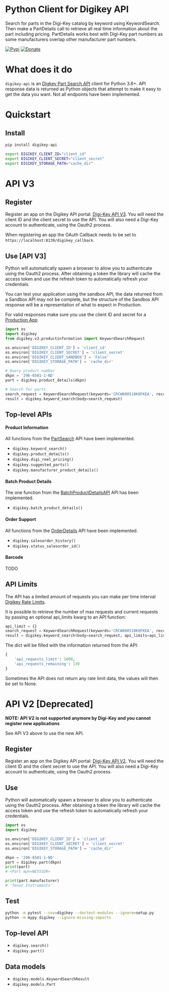 Python Client for Digikey API
=================================
Search for parts in the Digi-Key catalog by keyword using KeywordSearch. Then make a PartDetails call to retrieve all 
real time information about the part including pricing. PartDetails works best with Digi-Key part numbers as some 
manufacturers overlap other manufacturer part numbers.

[![Pypi](https://img.shields.io/pypi/v/digikey-api.svg?color=brightgreen)](https://pypi.org/project/digikey-api/) 
[![Donate](https://img.shields.io/badge/Donate-PayPal-gold.svg)](https://www.paypal.com/cgi-bin/webscr?cmd=_donations&business=53HWHHVCJ3D4J&currency_code=EUR&source=url)

# What does it do
`digikey-api` is an [Digkey Part Search API](https://api-portal.digikey.com/node/8517) client for Python 3.6+. API response data is returned as Python objects that attempt to make it easy to get the data you want. Not all endpoints have been implemented.

# Quickstart

## Install
```sh
pip install digikey-api

export DIGIKEY_CLIENT_ID="client_id"
export DIGIKEY_CLIENT_SECRET="client_secret"
export DIGIKEY_STORAGE_PATH="cache_dir"
```

# API V3
## Register
Register an app on the Digikey API portal: [Digi-Key API V3](https://developer.digikey.com/get_started). You will need 
the client ID and the client secret to use the API. You will also need a Digi-Key account to authenticate, using the 
Oauth2 process.

When registering an app the OAuth Callback needs to be set to `https://localhost:8139/digikey_callback`.

## Use [API V3]
Python will automatically spawn a browser to allow you to authenticate using the Oauth2 process. After obtaining a token
the library will cache the access token and use the refresh token to automatically refresh your credentials.

You can test your application using the sandbox API, the data returned from a Sandbox API may not be complete, but the 
structure of the Sandbox API response will be a representation of what to expect in Production.

For valid responses make sure you use the client ID and secret for a [Production App](https://developer.digikey.com/documentation/organization)

```python
import os
import digikey
from digikey.v3.productinformation import KeywordSearchRequest

os.environ['DIGIKEY_CLIENT_ID'] = 'client_id'
os.environ['DIGIKEY_CLIENT_SECRET'] = 'client_secret'
os.environ['DIGIKEY_CLIENT_SANDBOX'] = 'False'
os.environ['DIGIKEY_STORAGE_PATH'] = 'cache_dir'

# Query product number
dkpn = '296-6501-1-ND'
part = digikey.product_details(dkpn)

# Search for parts 
search_request = KeywordSearchRequest(keywords='CRCW080510K0FKEA', record_count=10)
result = digikey.keyword_search(body=search_request)
```

## Top-level APIs

#### Product Information
All functions from the [PartSearch](https://developer.digikey.com/products/product-information/partsearch/) API have been implemented.
* `digikey.keyword_search()`
* `digikey.product_details()`
* `digikey.digi_reel_pricing()`
* `digikey.suggested_parts()`
* `digikey.manufacturer_product_details()`

#### Batch Product Details
The one function from the [BatchProductDetailsAPI](https://developer.digikey.com/products/batch-productdetails/batchproductdetailsapi) API has been implemented.
* `digikey.batch_product_details()`

#### Order Support
All functions from the [OrderDetails](https://developer.digikey.com/products/order-support/orderdetails/) API have been implemented.
* `digikey.salesorder_history()`
* `digikey.status_salesorder_id()`

#### Barcode
TODO

## API Limits
The API has a limited amount of requests you can make per time interval [Digikey Rate Limits](https://developer.digikey.com/documentation/shared-concepts#rate-limits). 

It is possible to retrieve the number of max requests and current requests by passing an optional api_limits kwarg to an API function:
```python
api_limit = {}
search_request = KeywordSearchRequest(keywords='CRCW080510K0FKEA', record_count=10)
result = digikey.keyword_search(body=search_request, api_limits=api_limit)
```
 
The dict will be filled with the information returned from the API:
```python
{ 
    'api_requests_limit': 1000, 
    'api_requests_remaining': 139
}
```
Sometimes the API does not return any rate limit data, the values will then be set to None.

# API V2 [Deprecated]
**NOTE: API V2 is not supported anymore by Digi-Key and you cannot register new applications**

See API V3 above to use the new API.

## Register
Register an app on the Digikey API portal: [Digi-Key API V2](https://api-portal.digikey.com/start). You will need the client
ID and the client secret to use the API. You will also need a Digi-Key account to authenticate, using the Oauth2 process.

## Use
Python will automatically spawn a browser to allow you to authenticate using the Oauth2 process. After obtaining a token
the library will cache the access token and use the refresh token to automatically refresh your credentials.

```python
import os
import digikey

os.environ['DIGIKEY_CLIENT_ID'] = 'client_id'
os.environ['DIGIKEY_CLIENT_SECRET'] = 'client_secret'
os.environ['DIGIKEY_STORAGE_PATH'] = 'cache_dir'

dkpn = '296-6501-1-ND'
part = digikey.part(dkpn)
print(part)
# <Part mpn=NE555DR>

print(part.manufacturer)
# 'Texas Instruments'
```

## Test
```sh
python -m pytest --cov=digikey --doctest-modules --ignore=setup.py
python -m mypy digikey --ignore-missing-imports
```

## Top-level API
* `digikey.search()`
* `digikey.part()`

## Data models
* `digikey.models.KeywordSearchResult`
* `digikey.models.Part`